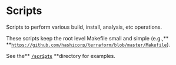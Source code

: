 # Scripts

Scripts to perform various build, install, analysis, etc operations.

These scripts keep the root level Makefile small and simple (e.g.,** **[`https://github.com/hashicorp/terraform/blob/master/Makefile`](https://github.com/hashicorp/terraform/blob/master/Makefile)).

See the** **[`/scripts`](https://github.com/golang-standards/project-layout/blob/master/scripts/README.md)** **directory for examples.
